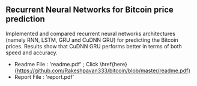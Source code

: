 ## Recurrent Neural Networks for Bitcoin price prediction

Implemented and compared recurrent neural networks architectures (namely RNN, LSTM, GRU and CuDNN GRU​) for predicting the Bitcoin prices. Results show that CuDNN GRU performs better in terms of both speed and accuracy.

- Readme File : 'readme.pdf' ; Click \href{here}{https://github.com/Rakeshpavan333/bitcoin/blob/master/readme.pdf}
- Report File : 'report.pdf'

